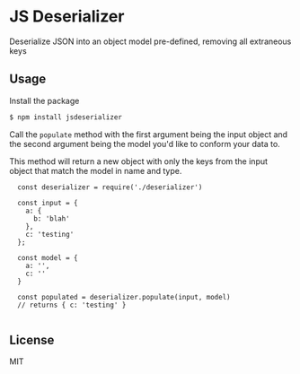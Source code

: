 # JS Deserializer

Deserialize JSON into an object model pre-defined, removing all extraneous keys

## Usage

Install the package
```bash
$ npm install jsdeserializer
```

Call the `populate` method with the first argument being the input object and the second argument being the model you'd like to conform your data to.

This method will return a new object with only the keys from the input object that match the model in name and type.
```
  const deserializer = require('./deserializer')

  const input = {
    a: {
      b: 'blah'
    },
    c: 'testing'
  };

  const model = {
    a: '',
    c: ''
  }

  const populated = deserializer.populate(input, model)
  // returns { c: 'testing' }
  
```

## License
MIT